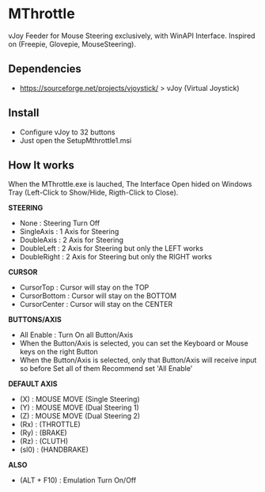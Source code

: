 # MThrottle
vJoy Feeder for Mouse Steering exclusively, with WinAPI Interface.
Inspired on (Freepie, Glovepie, MouseSteering).

## Dependencies
- https://sourceforge.net/projects/vjoystick/ > vJoy (Virtual Joystick)

## Install
- Configure vJoy to 32 buttons
- Just open the SetupMthrottle1.msi

## How It works
When the MThrottle.exe is lauched, The Interface Open hided on Windows Tray (Left-Click to Show/Hide, Rigth-Click to Close).

**STEERING**
- None : Steering Turn Off
- SingleAxis : 1 Axis for Steering
- DoubleAxis : 2 Axis for Steering
- DoubleLeft : 2 Axis for Steering but only the LEFT works
- DoubleRight : 2 Axis for Steering but only the RIGHT works

**CURSOR**
- CursorTop : Cursor will stay on the TOP
- CursorBottom : Cursor will stay on the BOTTOM
- CursorCenter : Cursor will stay on the CENTER

**BUTTONS/AXIS**
- All Enable : Turn On all Button/Axis
- When the Button/Axis is selected, you can set the Keyboard or Mouse keys on the right Button
- When the Button/Axis is selected, only that Button/Axis will receive input so before Set all of them Recommend set 'All Enable'

**DEFAULT AXIS**
- (X) : MOUSE MOVE (Single Steering)
- (Y) : MOUSE MOVE (Dual Steering 1)
- (Z) : MOUSE MOVE (Dual Steering 2)
- (Rx) : (THROTTLE)
- (Ry) : (BRAKE)
- (Rz) : (CLUTH)
- (sl0) : (HANDBRAKE)

**ALSO**
- (ALT + F10) : Emulation Turn On/Off
